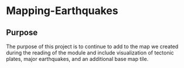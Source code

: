 # Mapping-Earthquakes

## Purpose
The purpose of this project is to continue to add to the map we created during the reading of the module and include visualization of tectonic plates, major earthquakes, and an additional base map tile.
